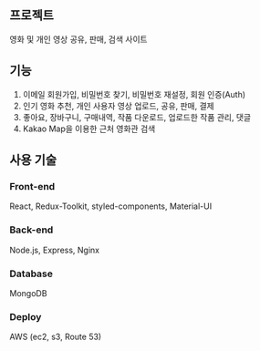 ## 프로젝트

영화 및 개인 영상 공유, 판매, 검색 사이트

## 기능

1. 이메일 회원가입, 비밀번호 찾기, 비밀번호 재설정, 회원 인증(Auth)
2. 인기 영화 추천, 개인 사용자 영상 업로드, 공유, 판매, 결제
3. 좋아요, 장바구니, 구매내역, 작품 다운로드, 업로드한 작품 관리, 댓글
4. Kakao Map을 이용한 근처 영화관 검색

## 사용 기술

### Front-end

React, Redux-Toolkit, styled-components, Material-UI

### Back-end

Node.js, Express, Nginx

### Database

MongoDB

### Deploy

AWS (ec2, s3, Route 53)
